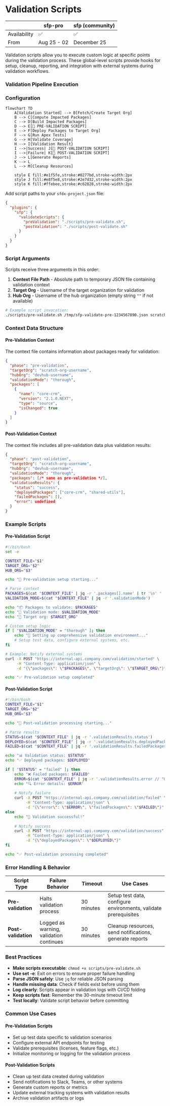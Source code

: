 # Validation Scripts

|              | sfp-pro     | sfp (community) |
| ------------ | ----------- | --------------- |
| Availability | ✅           | ✅               |
| From         | Aug 25 - 02 | December 25     |

Validation scripts allow you to execute custom logic at specific points during the validation process. These global-level scripts provide hooks for setup, cleanup, reporting, and integration with external systems during validation workflows.

### Validation Pipeline Execution

### Configuration

```mermaid
flowchart TD
    A[Validation Started] --> B[Fetch/Create Target Org]
    B --> C[Compute Impacted Packages]
    C --> D[Build Impacted Packages]
    D --> E[🔧 PRE-VALIDATION SCRIPT]
    E --> F[Deploy Packages to Target Org]
    F --> G[Run Apex Tests]
    G --> H[Validate Coverage]
    H --> I{Validation Result}
    I -->|Success| J[🏁 POST-VALIDATION SCRIPT]
    I -->|Failure| K[🏁 POST-VALIDATION SCRIPT]
    J --> L[Generate Reports]
    K --> L
    L --> M[Cleanup Resources]
    
    style E fill:#e1f5fe,stroke:#0277bd,stroke-width:2px
    style J fill:#e8f5e8,stroke:#2e7d32,stroke-width:2px
    style K fill:#ffebee,stroke:#c62828,stroke-width:2px
```

Add script paths to your `sfdx-project.json` file:

```json
{
  "plugins": {
    "sfp": {
      "validateScripts": {
        "preValidation": "./scripts/pre-validate.sh",
        "postValidation": "./scripts/post-validate.sh"
      }
    }
  }
}
```

### Script Arguments

Scripts receive three arguments in this order:

1. **Context File Path** - Absolute path to temporary JSON file containing validation context
2. **Target Org** - Username of the target organization for validation
3. **Hub Org** - Username of the hub organization (empty string `""` if not available)

```bash
# Example script invocation:
./scripts/pre-validate.sh /tmp/sfp-validate-pre-1234567890.json scratch-org-user@example.com devhub@example.com
```

### Context Data Structure

#### Pre-Validation Context

The context file contains information about packages ready for validation:

```json
{
  "phase": "pre-validation",
  "targetOrg": "scratch-org-username",
  "hubOrg": "devhub-username",
  "validationMode": "thorough",
  "packages": [
    {
      "name": "core-crm",
      "version": "2.1.0.NEXT", 
      "type": "source",
      "isChanged": true
    }
  ]
}
```

#### Post-Validation Context

The context file includes all pre-validation data plus validation results:

```json
{
  "phase": "post-validation",
  "targetOrg": "scratch-org-username",
  "hubOrg": "devhub-username",
  "validationMode": "thorough",
  "packages": [/* same as pre-validation */],
  "validationResults": {
    "status": "success",
    "deployedPackages": ["core-crm", "shared-utils"],
    "failedPackages": [],
    "error": undefined
  }
}
```

### Example Scripts

#### Pre-Validation Script

```bash
#!/bin/bash
set -e

CONTEXT_FILE="$1"
TARGET_ORG="$2"
HUB_ORG="$3"

echo "🔧 Pre-validation setup starting..."

# Parse context
PACKAGES=$(cat "$CONTEXT_FILE" | jq -r '.packages[].name' | tr '\n' ' ')
VALIDATION_MODE=$(cat "$CONTEXT_FILE" | jq -r '.validationMode')

echo "📦 Packages to validate: $PACKAGES"
echo "🎯 Validation mode: $VALIDATION_MODE"
echo "🏢 Target org: $TARGET_ORG"

# Custom setup logic
if [ "$VALIDATION_MODE" = "thorough" ]; then
    echo "🔧 Setting up comprehensive validation environment..."
    # Setup test data, configure external systems, etc.
fi

# Example: Notify external systems
curl -X POST "https://internal-api.company.com/validation/started" \
     -H "Content-Type: application/json" \
     -d "{\"packages\": \"$PACKAGES\", \"targetOrg\": \"$TARGET_ORG\"}"

echo "✅ Pre-validation setup completed"
```

#### Post-Validation Script

```bash
#!/bin/bash
CONTEXT_FILE="$1"
TARGET_ORG="$2"
HUB_ORG="$3"

echo "🏁 Post-validation processing starting..."

# Parse results
STATUS=$(cat "$CONTEXT_FILE" | jq -r '.validationResults.status')
DEPLOYED=$(cat "$CONTEXT_FILE" | jq -r '.validationResults.deployedPackages[]' | tr '\n' ' ')
FAILED=$(cat "$CONTEXT_FILE" | jq -r '.validationResults.failedPackages[]' | tr '\n' ' ')

echo "📊 Validation status: $STATUS"
echo "✅ Deployed packages: $DEPLOYED"

if [ "$STATUS" = "failed" ]; then
    echo "❌ Failed packages: $FAILED"
    ERROR=$(cat "$CONTEXT_FILE" | jq -r '.validationResults.error // "Unknown error"')
    echo "🔍 Error details: $ERROR"
    
    # Notify failure
    curl -X POST "https://internal-api.company.com/validation/failed" \
         -H "Content-Type: application/json" \
         -d "{\"error\": \"$ERROR\", \"failedPackages\": \"$FAILED\"}"
else
    echo "🎉 Validation successful!"
    
    # Notify success  
    curl -X POST "https://internal-api.company.com/validation/success" \
         -H "Content-Type: application/json" \
         -d "{\"deployedPackages\": \"$DEPLOYED\"}"
fi

echo "✅ Post-validation processing completed"
```

### Error Handling & Behavior

| Script Type         | Failure Behavior                        | Timeout    | Use Cases                                                       |
| ------------------- | --------------------------------------- | ---------- | --------------------------------------------------------------- |
| **Pre-validation**  | Halts validation process                | 30 minutes | Setup test data, configure environments, validate prerequisites |
| **Post-validation** | Logged as warning, validation continues | 30 minutes | Cleanup resources, send notifications, generate reports         |

### Best Practices

* **Make scripts executable**: `chmod +x scripts/pre-validate.sh`
* **Use set -e**: Exit on errors to ensure proper failure handling
* **Parse JSON safely**: Use `jq` for reliable JSON parsing
* **Handle missing data**: Check if fields exist before using them
* **Log clearly**: Scripts appear in validation logs with CI/CD folding
* **Keep scripts fast**: Remember the 30-minute timeout limit
* **Test locally**: Validate script behavior before committing

### Common Use Cases

#### Pre-Validation Scripts

* Set up test data specific to validation scenarios
* Configure external API endpoints for testing
* Validate prerequisites (licenses, feature flags, etc.)
* Initialize monitoring or logging for the validation process

#### Post-Validation Scripts

* Clean up test data created during validation
* Send notifications to Slack, Teams, or other systems
* Generate custom reports or metrics
* Update external tracking systems with validation results
* Archive validation artifacts or logs

